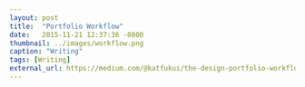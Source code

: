 ```yaml
---
layout: post
title:  "Portfolio Workflow"
date:   2015-11-21 12:37:36 -0800
thumbnail: ../images/workflow.png
caption: "Writing"
tags: [Writing]
external_url: https://medium.com/@katfukui/the-design-portfolio-workflow-a94030d0b39e#.888tsxopx
---
```

